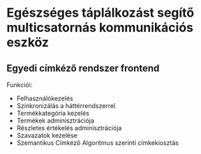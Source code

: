 # Egészséges táplálkozást segítő multicsatornás kommunikációs eszköz

## Egyedi címkéző rendszer frontend

Funkciói:
- Felhasználókezelés
- Szinkronizálás a háttérrendszerrel
- Termékkategória kezelés
- Termékek adminisztrációja
- Részletes értékelés adminisztrációja
- Szavazatok kezelése
- Szemantikus Címkéző Algoritmus szerinti címkekiosztás
